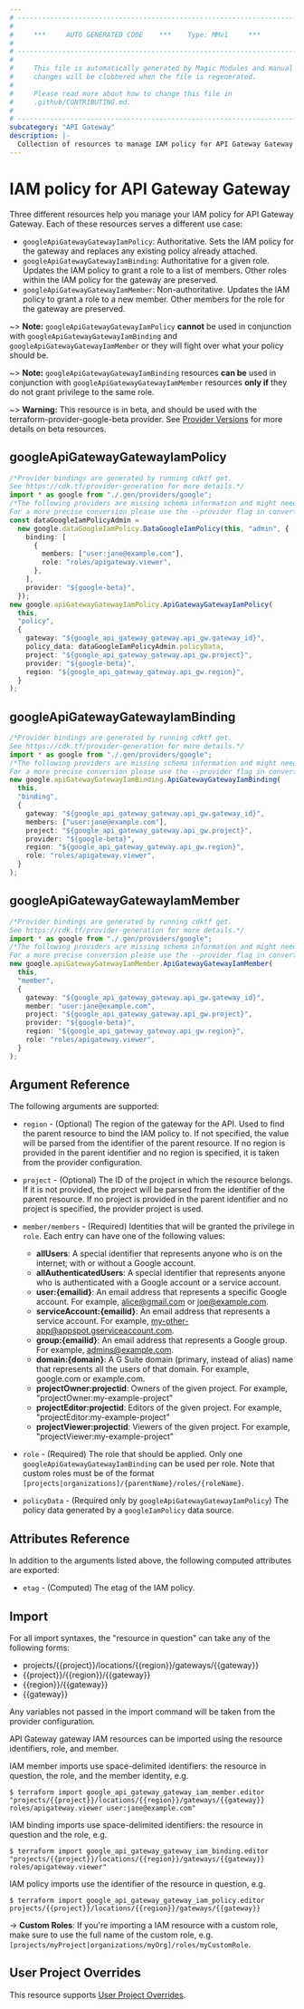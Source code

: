 ```yaml
---
# ----------------------------------------------------------------------------
#
#     ***     AUTO GENERATED CODE    ***    Type: MMv1     ***
#
# ----------------------------------------------------------------------------
#
#     This file is automatically generated by Magic Modules and manual
#     changes will be clobbered when the file is regenerated.
#
#     Please read more about how to change this file in
#     .github/CONTRIBUTING.md.
#
# ----------------------------------------------------------------------------
subcategory: "API Gateway"
description: |-
  Collection of resources to manage IAM policy for API Gateway Gateway
---
```


# IAM policy for API Gateway Gateway

Three different resources help you manage your IAM policy for API Gateway Gateway. Each of these resources serves a different use case:

* `googleApiGatewayGatewayIamPolicy`: Authoritative. Sets the IAM policy for the gateway and replaces any existing policy already attached.
* `googleApiGatewayGatewayIamBinding`: Authoritative for a given role. Updates the IAM policy to grant a role to a list of members. Other roles within the IAM policy for the gateway are preserved.
* `googleApiGatewayGatewayIamMember`: Non-authoritative. Updates the IAM policy to grant a role to a new member. Other members for the role for the gateway are preserved.

\~> **Note:** `googleApiGatewayGatewayIamPolicy` **cannot** be used in conjunction with `googleApiGatewayGatewayIamBinding` and `googleApiGatewayGatewayIamMember` or they will fight over what your policy should be.

\~> **Note:** `googleApiGatewayGatewayIamBinding` resources **can be** used in conjunction with `googleApiGatewayGatewayIamMember` resources **only if** they do not grant privilege to the same role.

\~> **Warning:** This resource is in beta, and should be used with the terraform-provider-google-beta provider.
See [Provider Versions](https://terraform.io/docs/providers/google/guides/provider_versions.html) for more details on beta resources.

## googleApiGatewayGatewayIamPolicy

```typescript
/*Provider bindings are generated by running cdktf get.
See https://cdk.tf/provider-generation for more details.*/
import * as google from "./.gen/providers/google";
/*The following providers are missing schema information and might need manual adjustments to synthesize correctly: google.
For a more precise conversion please use the --provider flag in convert.*/
const dataGoogleIamPolicyAdmin =
  new google.dataGoogleIamPolicy.DataGoogleIamPolicy(this, "admin", {
    binding: [
      {
        members: ["user:jane@example.com"],
        role: "roles/apigateway.viewer",
      },
    ],
    provider: "${google-beta}",
  });
new google.apiGatewayGatewayIamPolicy.ApiGatewayGatewayIamPolicy(
  this,
  "policy",
  {
    gateway: "${google_api_gateway_gateway.api_gw.gateway_id}",
    policy_data: dataGoogleIamPolicyAdmin.policyData,
    project: "${google_api_gateway_gateway.api_gw.project}",
    provider: "${google-beta}",
    region: "${google_api_gateway_gateway.api_gw.region}",
  }
);

```

## googleApiGatewayGatewayIamBinding

```typescript
/*Provider bindings are generated by running cdktf get.
See https://cdk.tf/provider-generation for more details.*/
import * as google from "./.gen/providers/google";
/*The following providers are missing schema information and might need manual adjustments to synthesize correctly: google.
For a more precise conversion please use the --provider flag in convert.*/
new google.apiGatewayGatewayIamBinding.ApiGatewayGatewayIamBinding(
  this,
  "binding",
  {
    gateway: "${google_api_gateway_gateway.api_gw.gateway_id}",
    members: ["user:jane@example.com"],
    project: "${google_api_gateway_gateway.api_gw.project}",
    provider: "${google-beta}",
    region: "${google_api_gateway_gateway.api_gw.region}",
    role: "roles/apigateway.viewer",
  }
);

```

## googleApiGatewayGatewayIamMember

```typescript
/*Provider bindings are generated by running cdktf get.
See https://cdk.tf/provider-generation for more details.*/
import * as google from "./.gen/providers/google";
/*The following providers are missing schema information and might need manual adjustments to synthesize correctly: google.
For a more precise conversion please use the --provider flag in convert.*/
new google.apiGatewayGatewayIamMember.ApiGatewayGatewayIamMember(
  this,
  "member",
  {
    gateway: "${google_api_gateway_gateway.api_gw.gateway_id}",
    member: "user:jane@example.com",
    project: "${google_api_gateway_gateway.api_gw.project}",
    provider: "${google-beta}",
    region: "${google_api_gateway_gateway.api_gw.region}",
    role: "roles/apigateway.viewer",
  }
);

```

## Argument Reference

The following arguments are supported:

*   `region` - (Optional) The region of the gateway for the API.
    Used to find the parent resource to bind the IAM policy to. If not specified,
    the value will be parsed from the identifier of the parent resource. If no region is provided in the parent identifier and no
    region is specified, it is taken from the provider configuration.

*   `project` - (Optional) The ID of the project in which the resource belongs.
    If it is not provided, the project will be parsed from the identifier of the parent resource. If no project is provided in the parent identifier and no project is specified, the provider project is used.

*   `member/members` - (Required) Identities that will be granted the privilege in `role`.
    Each entry can have one of the following values:
    * **allUsers**: A special identifier that represents anyone who is on the internet; with or without a Google account.
    * **allAuthenticatedUsers**: A special identifier that represents anyone who is authenticated with a Google account or a service account.
    * **user:{emailid}**: An email address that represents a specific Google account. For example, alice@gmail.com or joe@example.com.
    * **serviceAccount:{emailid}**: An email address that represents a service account. For example, my-other-app@appspot.gserviceaccount.com.
    * **group:{emailid}**: An email address that represents a Google group. For example, admins@example.com.
    * **domain:{domain}**: A G Suite domain (primary, instead of alias) name that represents all the users of that domain. For example, google.com or example.com.
    * **projectOwner:projectid**: Owners of the given project. For example, "projectOwner:my-example-project"
    * **projectEditor:projectid**: Editors of the given project. For example, "projectEditor:my-example-project"
    * **projectViewer:projectid**: Viewers of the given project. For example, "projectViewer:my-example-project"

*   `role` - (Required) The role that should be applied. Only one
    `googleApiGatewayGatewayIamBinding` can be used per role. Note that custom roles must be of the format
    `[projects|organizations]/{parentName}/roles/{roleName}`.

*   `policyData` - (Required only by `googleApiGatewayGatewayIamPolicy`) The policy data generated by
    a `googleIamPolicy` data source.

## Attributes Reference

In addition to the arguments listed above, the following computed attributes are
exported:

* `etag` - (Computed) The etag of the IAM policy.

## Import

For all import syntaxes, the "resource in question" can take any of the following forms:

* projects/{{project}}/locations/{{region}}/gateways/{{gateway}}
* {{project}}/{{region}}/{{gateway}}
* {{region}}/{{gateway}}
* {{gateway}}

Any variables not passed in the import command will be taken from the provider configuration.

API Gateway gateway IAM resources can be imported using the resource identifiers, role, and member.

IAM member imports use space-delimited identifiers: the resource in question, the role, and the member identity, e.g.

```console
$ terraform import google_api_gateway_gateway_iam_member.editor "projects/{{project}}/locations/{{region}}/gateways/{{gateway}} roles/apigateway.viewer user:jane@example.com"
```

IAM binding imports use space-delimited identifiers: the resource in question and the role, e.g.

```console
$ terraform import google_api_gateway_gateway_iam_binding.editor "projects/{{project}}/locations/{{region}}/gateways/{{gateway}} roles/apigateway.viewer"
```

IAM policy imports use the identifier of the resource in question, e.g.

```console
$ terraform import google_api_gateway_gateway_iam_policy.editor projects/{{project}}/locations/{{region}}/gateways/{{gateway}}
```

\-> **Custom Roles**: If you're importing a IAM resource with a custom role, make sure to use the
full name of the custom role, e.g. `[projects/myProject|organizations/myOrg]/roles/myCustomRole`.

## User Project Overrides

This resource supports [User Project Overrides](https://registry.terraform.io/providers/hashicorp/google/latest/docs/guides/provider_reference#user_project_override).
